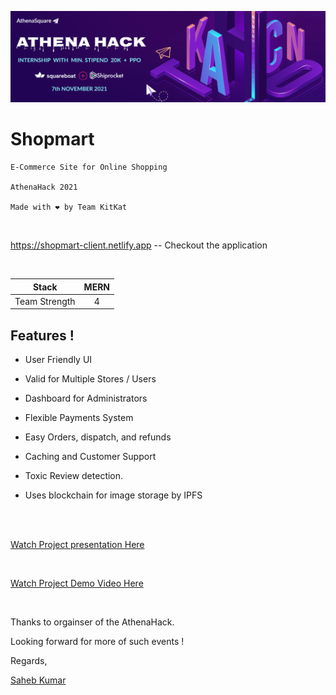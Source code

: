 
  
  ![AthenaHack Poster](AthenaHack.png)
    
    
# Shopmart
    E-Commerce Site for Online Shopping

    AthenaHack 2021    

    Made with ❤ by Team KitKat

<br>
     

https://shopmart-client.netlify.app  -- Checkout the application

<br>

 | Stack      | MERN  |
| ------------- |:-------------:| 
|  Team Strength     | 4 |

 


## Features !

-   User Friendly UI
-   Valid for Multiple Stores / Users

-   Dashboard for Administrators
-   Flexible Payments System


-   Easy Orders, dispatch, and refunds
-   Caching and Customer Support

-   Toxic Review detection.
-   Uses blockchain for image storage by IPFS 




<br><br>


[Watch Project presentation Here](https://www.canva.com/design/DAEu8M3gsQI/_mtEqhgKvSK98pftuYNl7Q/view?utm_content=DAEu8M3gsQI&utm_campaign=designshare&utm_medium=link&utm_source=sharebutton)

<br>

[Watch Project Demo Video Here](https://drive.google.com/file/d/1vBUJ7X18U-anWGFm2Qk-jU1KA304XHic/view?usp=sharing)

<br>

Thanks to orgainser of the AthenaHack.

Looking forward for more of such events !

Regards,

[Saheb Kumar](https://www.linkedin.com/in/sahebcse/)












